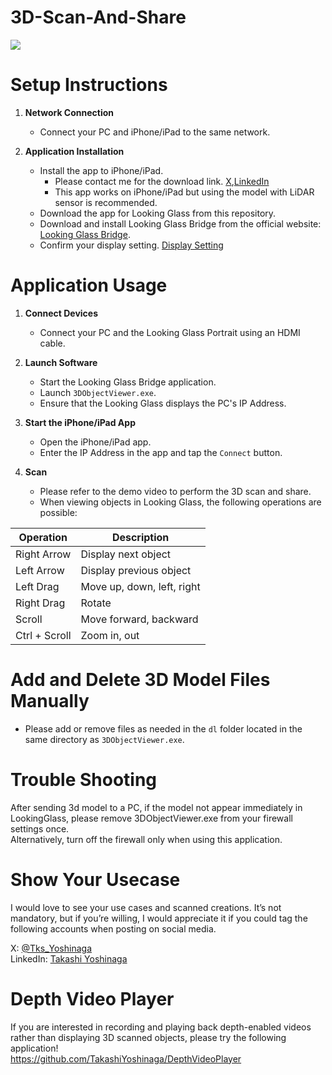 # 3D-Scan-And-Share
[![](https://img.youtube.com/vi/5IKGkQtX96k/0.jpg)](https://www.youtube.com/watch?v=5IKGkQtX96k)

# Setup Instructions

1. **Network Connection**
   - Connect your PC and iPhone/iPad to the same network.

2. **Application Installation**
   - Install the app to iPhone/iPad.
     * Please contact me for the download link. [X](https://twitter.com/Tks_Yoshinaga),[LinkedIn](https://www.linkedin.com/in/tks-yoshinaga/)
     * This app works on iPhone/iPad but using the model with LiDAR sensor is recommended.
   - Download the app for Looking Glass from this repository.
   - Download and install Looking Glass Bridge from the official website: [Looking Glass Bridge](https://lookingglassfactory.com/software/looking-glass-bridge).
   - Confirm your display setting. [Display Setting](https://docs.lookingglassfactory.com/software-tools/looking-glass-bridge/display-settings-on-windows)



# Application Usage

1. **Connect Devices**
   - Connect your PC and the Looking Glass Portrait using an HDMI cable.

2. **Launch Software**
   - Start the Looking Glass Bridge application.
   - Launch `3DObjectViewer.exe`.
   - Ensure that the Looking Glass displays the PC's IP Address.

3. **Start the iPhone/iPad App**
   - Open the iPhone/iPad app.
   - Enter the IP Address in the app and tap the `Connect` button.

4. **Scan**
   - Please refer to the demo video to perform the 3D scan and share.
   - When viewing objects in Looking Glass, the following operations are possible:


| Operation           | Description            |
| ------------------- | ---------------------- |
| Right Arrow         | Display next object    |
| Left Arrow          | Display previous object|
| Left Drag           | Move up, down, left, right|
| Right Drag          | Rotate                 |
| Scroll              | Move forward, backward |
| Ctrl + Scroll       | Zoom in, out           |

  
# Add and Delete 3D Model Files Manually
   - Please add or remove files as needed in the `dl` folder located in the same directory as `3DObjectViewer.exe`.

# Trouble Shooting
After sending 3d model to a PC, if the model not appear immediately in LookingGlass, please remove 3DObjectViewer.exe from your firewall settings once.  
Alternatively, turn off the firewall only when using this application.

# Show Your Usecase
I would love to see your use cases and scanned creations. It’s not mandatory, but if you’re willing, I would appreciate it if you could tag the following accounts when posting on social media.

X: [@Tks_Yoshinaga](https://x.com/Tks_Yoshinaga)  
LinkedIn: [Takashi Yoshinaga](https://www.linkedin.com/in/tks-yoshinaga/)  

# Depth Video Player
If you are interested in recording and playing back depth-enabled videos rather than displaying 3D scanned objects, please try the following application!  
https://github.com/TakashiYoshinaga/DepthVideoPlayer


